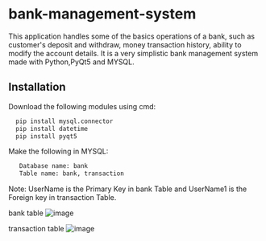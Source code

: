 # bank-management-system
This application handles some of the basics operations of a bank, such as customer's deposit and withdraw, money transaction history, ability to modify the account details. It is a very simplistic bank management system made with Python,PyQt5 and MYSQL.

## Installation

Download the following modules using cmd:

```bash
  pip install mysql.connector
  pip install datetime
  pip install pyqt5
```
Make the following in MYSQL:

```bash
   Database name: bank
   Table name: bank, transaction
```
Note: UserName is the Primary Key in bank Table and UserName1 is the Foreign key in transaction Table.    

bank table
![image](https://user-images.githubusercontent.com/90050088/218821639-e48c2860-05d9-4712-851f-208255d7cf9d.png)

transaction table
![image](https://user-images.githubusercontent.com/90050088/218821772-fd81acde-3449-4a23-aea0-a2adbae49526.png)
